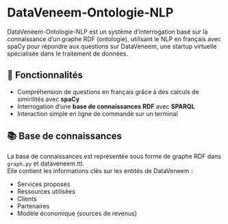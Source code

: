 # DataVeneem-Ontologie-NLP
DataVeneem-Ontologie-NLP est un système d’interrogation basé sur la connaissance d’un graphe RDF (ontologie), utilisant le NLP en français avec spaCy pour répondre aux questions sur DataVeneem, une startup virtuelle spécialisée dans le traitement de données.



## 📌 Fonctionnalités
- Compréhension de questions en français grâce à des calculs de simirilités avec **spaCy**
- Interrogation d’une **base de connaissances RDF** avec **SPARQL**
- Interaction simple en ligne de commande sur un terminal

## 📚 Base de connaissances
La base de connaissances est représentée sous forme de graphe RDF dans `graph.py` et dataveneem.ttl.  
Elle contient les informations clés sur les entités de DataVeneem :
- Services proposés
- Ressources utilisées
- Clients
- Partenaires
- Modèle économique (sources de revenus)


